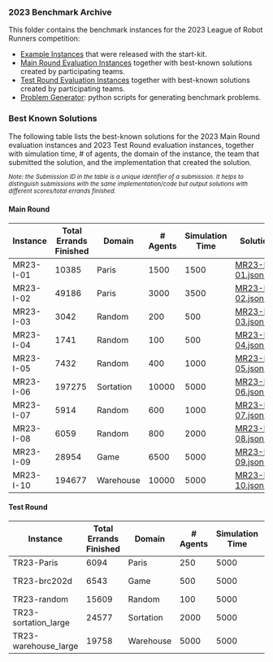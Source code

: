 ### 2023 Benchmark Archive
This folder contains the benchmark instances for the 2023 League of Robot Runners competition:
- [Example Instances](./Example%20Instances/) that were released with the start-kit.
- [Main Round Evaluation Instances](./Main%20Round%20Evaluation%20Instances/) together with best-known solutions created by participating teams.
- [Test Round Evaluation Instances](./Test%20Round%20Evaluation%20Instances/) together with best-known solutions created by participating teams.
- [Problem Generator](./Problem%20Generator): python scripts for generating benchmark problems.

### Best Known Solutions
The following table lists the best-known solutions for the 2023 Main Round evaluation instances and 2023 Test Round evaluation instances, together with simulation time, # of agents, the domain of the instance, the team that submitted the solution, and the implementation that created the solution.

*<sup>Note: the Submission ID in the table is a unique identifier of a submission. It helps to distinguish submissions with the same implementation/code but output solutions with different scores/total errands finished.</sup>*

#### Main Round

| Instance | Total Errands Finished | Domain | # Agents | Simulation Time  | Solution | Team | Implementation | Submission ID |
| --- | --- | --- | --- | --- | --- | --- | --- | --- |
| MR23-I-01 | 10385 | Paris | 1500 | 1500 | [MR23-I-01.json.zip](./Main%20Round%20Evaluation%20Instances/best_solutions/MR23-I-01.json.zip) | Team_Shadoks | [7b688b1517fde2658da138588bb33b4bd31d5b00](https://github.com/MAPF-Competition/Code-Archive/tree/master/2023%20Competition/Team_Shadoks/7b688b1517fde2658da138588bb33b4bd31d5b00)  | 6562a2b40f0c9f5516d0953b |
| MR23-I-02 | 49186 | Paris | 3000 | 3500 | [MR23-I-02.json.zip](./Main%20Round%20Evaluation%20Instances/best_solutions/MR23-I-02.json.zip) | Team_Pikachu | [2bf88d26affb60adfdb00aa3efa5f1e70e2f36a2](https://github.com/MAPF-Competition/Code-Archive/tree/master/2023%20Competition/Team_Pikachu/2bf88d26affb60adfdb00aa3efa5f1e70e2f36a2)  | 6569c6510f0c9f5516db3fd9 |
| MR23-I-03 | 3042 | Random | 200 | 500 | [MR23-I-03.json.zip](./Main%20Round%20Evaluation%20Instances/best_solutions/MR23-I-03.json.zip) | Team_Shadoks | [a34a20e24d5ff7a7ab8ae2f5930cb063f3e06478](https://github.com/MAPF-Competition/Code-Archive/tree/master/2023%20Competition/Team_Shadoks/a34a20e24d5ff7a7ab8ae2f5930cb063f3e06478)  | 65698d320f0c9f5516dae877 |
| MR23-I-04 | 1741 | Random | 100 | 500 | [MR23-I-04.json.zip](./Main%20Round%20Evaluation%20Instances/best_solutions/MR23-I-04.json.zip) | Team_Shadoks | [413740f9d43350738aa99afa0db63039351c11c9](https://github.com/MAPF-Competition/Code-Archive/tree/master/2023%20Competition/Team_Shadoks/413740f9d43350738aa99afa0db63039351c11c9)  | 65690dab0f0c9f5516da216d |
| MR23-I-05 | 7432 | Random | 400 | 1000 | [MR23-I-05.json.zip](./Main%20Round%20Evaluation%20Instances/best_solutions/MR23-I-05.json.zip) | Team_Pikachu | [5746db6f1af6f942c48b7a35fe882bbba3c08119](https://github.com/MAPF-Competition/Code-Archive/tree/master/2023%20Competition/Team_Pikachu/5746db6f1af6f942c48b7a35fe882bbba3c08119)  | 656817cd0f0c9f5516d89d07 |
| MR23-I-06 | 197275 | Sortation | 10000 | 5000 | [MR23-I-06.json.zip](./Main%20Round%20Evaluation%20Instances/best_solutions/MR23-I-06.json.zip) | Team_Shadoks | [96b5b93f542d2d8078529ac1504f3e4a18583405](https://github.com/MAPF-Competition/Code-Archive/tree/master/2023%20Competition/Team_Shadoks/96b5b93f542d2d8078529ac1504f3e4a18583405)  | 65650a760f0c9f5516d3d704 |
| MR23-I-07 | 5914 | Random | 600 | 1000 | [MR23-I-07.json.zip](./Main%20Round%20Evaluation%20Instances/best_solutions/MR23-I-07.json.zip) | Team_Pikachu | [2bf88d26affb60adfdb00aa3efa5f1e70e2f36a2](https://github.com/MAPF-Competition/Code-Archive/tree/master/2023%20Competition/Team_Pikachu/2bf88d26affb60adfdb00aa3efa5f1e70e2f36a2)  | 6569c6510f0c9f5516db3fd9 |
| MR23-I-08 | 6059 | Random | 800 | 2000 | [MR23-I-08.json.zip](./Main%20Round%20Evaluation%20Instances/best_solutions/MR23-I-08.json.zip) | Team_Shadoks | [1248faae2d47f7616224775a0dcafa008c55900a](https://github.com/MAPF-Competition/Code-Archive/tree/master/2023%20Competition/Team_Shadoks/1248faae2d47f7616224775a0dcafa008c55900a)  | 6560c90d0f0c9f5516ce44b9 |
| MR23-I-09 | 28954 | Game | 6500 | 5000 | [MR23-I-09.json.zip](./Main%20Round%20Evaluation%20Instances/best_solutions/MR23-I-09.json.zip) | Team_Pikachu | [2bf88d26affb60adfdb00aa3efa5f1e70e2f36a2](https://github.com/MAPF-Competition/Code-Archive/tree/master/2023%20Competition/Team_Pikachu/2bf88d26affb60adfdb00aa3efa5f1e70e2f36a2)  | 656941260f0c9f5516da72a4 |
| MR23-I-10 | 194677 | Warehouse | 10000 | 5000 | [MR23-I-10.json.zip](./Main%20Round%20Evaluation%20Instances/best_solutions/MR23-I-10.json.zip) | Team_Shadoks | [e131115400c370760c8f065406b09351467a6980](https://github.com/MAPF-Competition/Code-Archive/tree/master/2023%20Competition/Team_Shadoks/e131115400c370760c8f065406b09351467a6980)  | 6565721e0f0c9f5516d45c5b |
#### Test Round

| Instance | Total Errands Finished | Domain | # Agents | Simulation Time  | Solution | Team | Implementation | Submission ID |
| --- | --- | --- | --- | --- | --- | --- | --- | --- |
| TR23-Paris | 6094 | Paris | 250 | 5000 | [TR23-Paris.json.zip](./Test%20Round%20Evaluation%20Instances/best_solutions/TR23-Paris.json.zip) | Team_Pikachu | [c9fa23c7069c005016b6a774591acca252499225](https://github.com/MAPF-Competition/Code-Archive/tree/master/2023%20Competition/Team_Pikachu/c9fa23c7069c005016b6a774591acca252499225)  | 64dc55da19c3fae19be7a6cd |
| TR23-brc202d | 6543 | Game | 500 | 5000 | [TR23-brc202d.json.zip](./Test%20Round%20Evaluation%20Instances/best_solutions/TR23-brc202d.json.zip) | Team_NCD-MIPT | [64eb17e9395e9d0680aba75a6f08f705ae5f2d09](https://github.com/MAPF-Competition/Code-Archive/tree/master/2023%20Competition/Team_NCD-MIPT/64eb17e9395e9d0680aba75a6f08f705ae5f2d09)  | 64e7688819c3fae19be82ffa |
| TR23-random | 15609 | Random | 100 | 5000 | [TR23-random.json.zip](./Test%20Round%20Evaluation%20Instances/best_solutions/TR23-random.json.zip) | Team_Pikachu | [c9fa23c7069c005016b6a774591acca252499225](https://github.com/MAPF-Competition/Code-Archive/tree/master/2023%20Competition/Team_Pikachu/c9fa23c7069c005016b6a774591acca252499225)  | 64dc55da19c3fae19be7a6cd |
| TR23-sortation_large | 24577 | Sortation | 2000 | 5000 | [TR23-sortation_large.json.zip](./Test%20Round%20Evaluation%20Instances/best_solutions/TR23-sortation_large.json.zip) | Team_NCD-MIPT | [5ccf71508a4481438f22c43d8360113037675264](https://github.com/MAPF-Competition/Code-Archive/tree/master/2023%20Competition/Team_NCD-MIPT/5ccf71508a4481438f22c43d8360113037675264)  | 64eefc0789b427e14a31a8f7 |
| TR23-warehouse_large | 19758 | Warehouse | 5000 | 5000 | [TR23-warehouse_large.json.zip](./Test%20Round%20Evaluation%20Instances/best_solutions/TR23-warehouse_large.json.zip) | Team_Pikachu | [c9fa23c7069c005016b6a774591acca252499225](https://github.com/MAPF-Competition/Code-Archive/tree/master/2023%20Competition/Team_Pikachu/c9fa23c7069c005016b6a774591acca252499225)  | 64dc55da19c3fae19be7a6cd |
